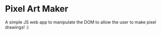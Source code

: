 # Pixel Art Maker

A simple JS web app to manipulate the DOM to allow the user to make pixel drawings! :)
